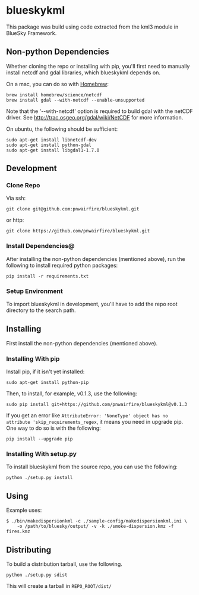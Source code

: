 # blueskykml

This package was build using code extracted from the kml3 module in BlueSky
Framework.

## Non-python Dependencies

Whether cloning the repo or installing with pip, you'll first need to
manually install netcdf and gdal libraries, which blueskykml depends on.

On a mac, you can do so with [Homebrew](http://brew.sh/):

    brew install homebrew/science/netcdf
    brew install gdal --with-netcdf --enable-unsupported

Note that the '--with-netcdf' option is required to build gdal with the
netCDF driver. See http://trac.osgeo.org/gdal/wiki/NetCDF for more information.

On ubuntu, the following should be sufficient:

    sudo apt-get install libnetcdf-dev
    sudo apt-get install python-gdal
    sudo apt-get install libgdal1-1.7.0

## Development

### Clone Repo

Via ssh:

    git clone git@github.com:pnwairfire/blueskykml.git

or http:

    git clone https://github.com/pnwairfire/blueskykml.git

### Install Dependencies@

After installing the non-python dependencies (mentioned above), run the
following to install required python packages:

    pip install -r requirements.txt

### Setup Environment

To import blueskykml in development, you'll have to add the repo root
directory to the search path.

## Installing

First install the non-python dependencies (mentioned above).

### Installing With pip

Install pip, if it isn't yet installed:

    sudo apt-get install python-pip

Then, to install, for example, v0.1.3, use the following:

    sudo pip install git+https://github.com/pnwairfire/blueskykml@v0.1.3

If you get an error like    ```AttributeError: 'NoneType' object has no attribute 'skip_requirements_regex```, it means you need in upgrade pip.  One way to do so is with the following:

    pip install --upgrade pip

### Installing With setup.py

To install blueskykml from the source repo, you can use the following:

    python ./setup.py install

## Using

Example uses:

    $ ./bin/makedispersionkml -c ./sample-config/makedispersionkml.ini \
        -o /path/to/bluesky/output/ -v -k ./smoke-dispersion.kmz -f fires.kmz

## Distributing

To build a distribution tarball, use the following.

    python ./setup.py sdist

This will create a tarball in ```REPO_ROOT/dist/```
